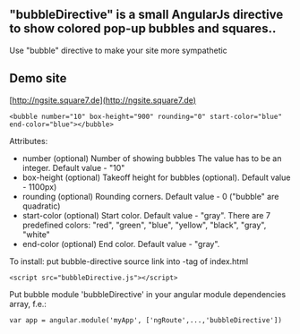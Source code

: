 ## "bubbleDirective" is a small AngularJs directive to show colored pop-up bubbles and squares..
Use "bubble" directive to make your site more sympathetic

## Demo site
[http://ngsite.square7.de](http://ngsite.square7.de)

```
<bubble number="10" box-height="900" rounding="0" start-color="blue" end-color="blue"></bubble>
```
Attributes:
- number      (optional)    Number of showing bubbles  The value has to be an integer. Default value - "10"
- box-height  (optional)    Takeoff height for bubbles (optional). Default value - 1100px)
- rounding    (optional)    Rounding corners. Default value - 0 ("bubble" are quadratic)
- start-color (optional)    Start color. Default value - "gray".
                            There are 7 predefined colors:
                            "red", "green", "blue", "yellow", "black",  "gray", "white"
- end-color   (optional)    End color. Default value - "gray".

To install: put bubble-directive source link into <body>-tag of index.html
```
<script src="bubbleDirective.js"></script>
```
Put bubble module 'bubbleDirective' in your angular module dependencies array, f.e.:
```
var app = angular.module('myApp', ['ngRoute',...,'bubbleDirective'])
```
